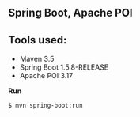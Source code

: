 Spring Boot, Apache POI
---------------------------------------------------

Tools used:
-----------

* Maven 3.5
* Spring Boot 1.5.8-RELEASE
* Apache POI 3.17

**Run**

    $ mvn spring-boot:run
